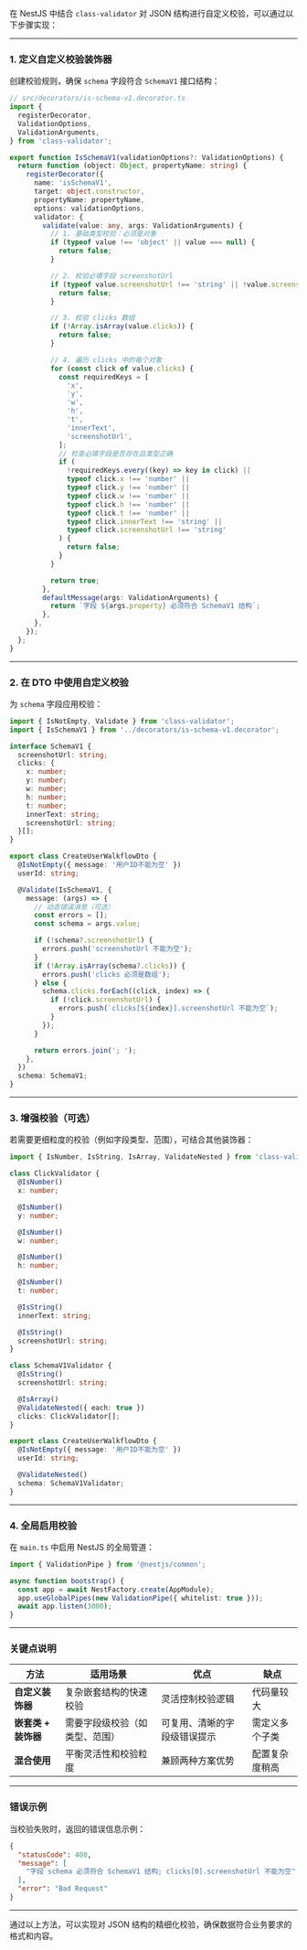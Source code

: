 在 NestJS 中结合 `class-validator` 对 JSON 结构进行自定义校验，可以通过以下步骤实现：

---

### 1. **定义自定义校验装饰器**

创建校验规则，确保 `schema` 字段符合 `SchemaV1` 接口结构：

```typescript
// src/decorators/is-schema-v1.decorator.ts
import {
  registerDecorator,
  ValidationOptions,
  ValidationArguments,
} from 'class-validator';

export function IsSchemaV1(validationOptions?: ValidationOptions) {
  return function (object: Object, propertyName: string) {
    registerDecorator({
      name: 'isSchemaV1',
      target: object.constructor,
      propertyName: propertyName,
      options: validationOptions,
      validator: {
        validate(value: any, args: ValidationArguments) {
          // 1. 基础类型校验：必须是对象
          if (typeof value !== 'object' || value === null) {
            return false;
          }

          // 2. 校验必填字段 screenshotUrl
          if (typeof value.screenshotUrl !== 'string' || !value.screenshotUrl) {
            return false;
          }

          // 3. 校验 clicks 数组
          if (!Array.isArray(value.clicks)) {
            return false;
          }

          // 4. 遍历 clicks 中的每个对象
          for (const click of value.clicks) {
            const requiredKeys = [
              'x',
              'y',
              'w',
              'h',
              't',
              'innerText',
              'screenshotUrl',
            ];
            // 检查必填字段是否存在且类型正确
            if (
              !requiredKeys.every((key) => key in click) ||
              typeof click.x !== 'number' ||
              typeof click.y !== 'number' ||
              typeof click.w !== 'number' ||
              typeof click.h !== 'number' ||
              typeof click.t !== 'number' ||
              typeof click.innerText !== 'string' ||
              typeof click.screenshotUrl !== 'string'
            ) {
              return false;
            }
          }

          return true;
        },
        defaultMessage(args: ValidationArguments) {
          return `字段 ${args.property} 必须符合 SchemaV1 结构`;
        },
      },
    });
  };
}
```

---

### 2. **在 DTO 中使用自定义校验**

为 `schema` 字段应用校验：

```typescript
import { IsNotEmpty, Validate } from 'class-validator';
import { IsSchemaV1 } from '../decorators/is-schema-v1.decorator';

interface SchemaV1 {
  screenshotUrl: string;
  clicks: {
    x: number;
    y: number;
    w: number;
    h: number;
    t: number;
    innerText: string;
    screenshotUrl: string;
  }[];
}

export class CreateUserWalkflowDto {
  @IsNotEmpty({ message: '用户ID不能为空' })
  userId: string;

  @Validate(IsSchemaV1, {
    message: (args) => {
      // 动态错误消息（可选）
      const errors = [];
      const schema = args.value;

      if (!schema?.screenshotUrl) {
        errors.push('screenshotUrl 不能为空');
      }
      if (!Array.isArray(schema?.clicks)) {
        errors.push('clicks 必须是数组');
      } else {
        schema.clicks.forEach((click, index) => {
          if (!click.screenshotUrl) {
            errors.push(`clicks[${index}].screenshotUrl 不能为空`);
          }
        });
      }

      return errors.join('; ');
    },
  })
  schema: SchemaV1;
}
```

---

### 3. **增强校验（可选）**

若需要更细粒度的校验（例如字段类型、范围），可结合其他装饰器：

```typescript
import { IsNumber, IsString, IsArray, ValidateNested } from 'class-validator';

class ClickValidator {
  @IsNumber()
  x: number;

  @IsNumber()
  y: number;

  @IsNumber()
  w: number;

  @IsNumber()
  h: number;

  @IsNumber()
  t: number;

  @IsString()
  innerText: string;

  @IsString()
  screenshotUrl: string;
}

class SchemaV1Validator {
  @IsString()
  screenshotUrl: string;

  @IsArray()
  @ValidateNested({ each: true })
  clicks: ClickValidator[];
}

export class CreateUserWalkflowDto {
  @IsNotEmpty({ message: '用户ID不能为空' })
  userId: string;

  @ValidateNested()
  schema: SchemaV1Validator;
}
```

---

### 4. **全局启用校验**

在 `main.ts` 中启用 NestJS 的全局管道：

```typescript
import { ValidationPipe } from '@nestjs/common';

async function bootstrap() {
  const app = await NestFactory.create(AppModule);
  app.useGlobalPipes(new ValidationPipe({ whitelist: true }));
  await app.listen(3000);
}
```

---

### 关键点说明

| 方法                | 适用场景                       | 优点                         | 缺点           |
| ------------------- | ------------------------------ | ---------------------------- | -------------- |
| **自定义装饰器**    | 复杂嵌套结构的快速校验         | 灵活控制校验逻辑             | 代码量较大     |
| **嵌套类 + 装饰器** | 需要字段级校验（如类型、范围） | 可复用、清晰的字段级错误提示 | 需定义多个子类 |
| **混合使用**        | 平衡灵活性和校验粒度           | 兼顾两种方案优势             | 配置复杂度稍高 |

---

### 错误示例

当校验失败时，返回的错误信息示例：

```json
{
  "statusCode": 400,
  "message": [
    "字段 schema 必须符合 SchemaV1 结构; clicks[0].screenshotUrl 不能为空"
  ],
  "error": "Bad Request"
}
```

---

通过以上方法，可以实现对 JSON 结构的精细化校验，确保数据符合业务要求的格式和内容。
